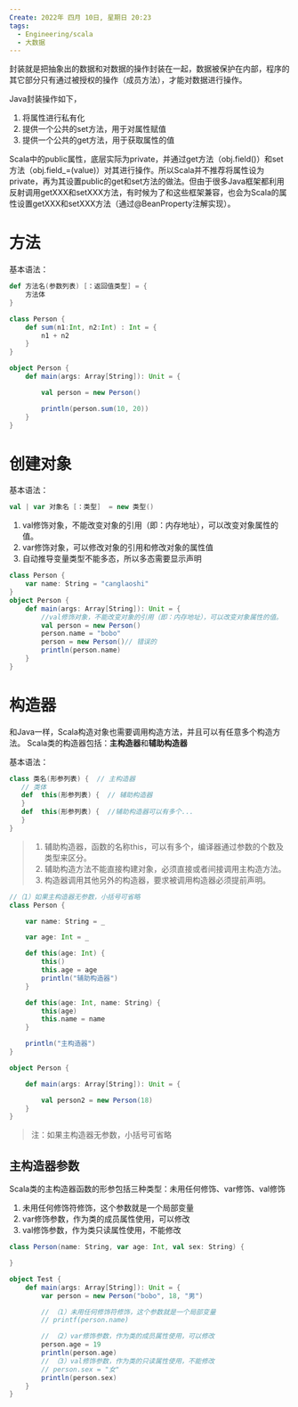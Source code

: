 ```yaml
---
Create: 2022年 四月 10日, 星期日 20:23
tags: 
  - Engineering/scala
  - 大数据
---
```


封装就是把抽象出的数据和对数据的操作封装在一起，数据被保护在内部，程序的其它部分只有通过被授权的操作（成员方法），才能对数据进行操作。

Java封装操作如下，
1. 将属性进行私有化
2. 提供一个公共的set方法，用于对属性赋值
3. 提供一个公共的get方法，用于获取属性的值

Scala中的public属性，底层实际为private，并通过get方法（obj.field()）和set方法（obj.field_=(value)）对其进行操作。所以Scala并不推荐将属性设为private，再为其设置public的get和set方法的做法。但由于很多Java框架都利用反射调用getXXX和setXXX方法，有时候为了和这些框架兼容，也会为Scala的属性设置getXXX和setXXX方法（通过@BeanProperty注解实现）。

# 方法

基本语法：

```scala
def 方法名(参数列表) [：返回值类型] = { 
	方法体
}
```

```scala
class Person {
    def sum(n1:Int, n2:Int) : Int = {
        n1 + n2
    }
}

object Person {
    def main(args: Array[String]): Unit = {

        val person = new Person()

        println(person.sum(10, 20))
    }
}
```

# 创建对象
基本语法：

```scala
val | var 对象名 [：类型]  = new 类型()
```

1. val修饰对象，不能改变对象的引用（即：内存地址），可以改变对象属性的值。
2. var修饰对象，可以修改对象的引用和修改对象的属性值
3. 自动推导变量类型不能多态，所以多态需要显示声明

```scala
class Person {
    var name: String = "canglaoshi"
}
object Person {
    def main(args: Array[String]): Unit = {
        //val修饰对象，不能改变对象的引用（即：内存地址），可以改变对象属性的值。
        val person = new Person()
        person.name = "bobo"
        person = new Person()// 错误的
        println(person.name)
    }
}
```

# 构造器

和Java一样，Scala构造对象也需要调用构造方法，并且可以有任意多个构造方法。
Scala类的构造器包括：**主构造器**和**辅助构造器**

基本语法：
```scala
class 类名(形参列表) {  // 主构造器
   // 类体
   def  this(形参列表) {  // 辅助构造器
   }
   def  this(形参列表) {  //辅助构造器可以有多个...
   }
} 
```

> 1. 辅助构造器，函数的名称this，可以有多个，编译器通过参数的个数及类型来区分。
> 2. 辅助构造方法不能直接构建对象，必须直接或者间接调用主构造方法。
> 3. 构造器调用其他另外的构造器，要求被调用构造器必须提前声明。


```scala
//（1）如果主构造器无参数，小括号可省略
class Person {

    var name: String = _

    var age: Int = _

    def this(age: Int) {
        this()
        this.age = age
        println("辅助构造器")
    }

    def this(age: Int, name: String) {
        this(age)
        this.name = name
    }

    println("主构造器")
}

object Person {

    def main(args: Array[String]): Unit = {

        val person2 = new Person(18)
    }
}
```

> 注：如果主构造器无参数，小括号可省略

## 主构造器参数

Scala类的主构造器函数的形参包括三种类型：未用任何修饰、var修饰、val修饰

1. 未用任何修饰符修饰，这个参数就是一个局部变量
2. var修饰参数，作为类的成员属性使用，可以修改
3. val修饰参数，作为类只读属性使用，不能修改

```scala
class Person(name: String, var age: Int, val sex: String) {

}

object Test {
    def main(args: Array[String]): Unit = {
        var person = new Person("bobo", 18, "男")

        // （1）未用任何修饰符修饰，这个参数就是一个局部变量
        // printf(person.name)

        // （2）var修饰参数，作为类的成员属性使用，可以修改
        person.age = 19
        println(person.age)
        // （3）val修饰参数，作为类的只读属性使用，不能修改
        // person.sex = "女"
        println(person.sex)
    }
}
```






